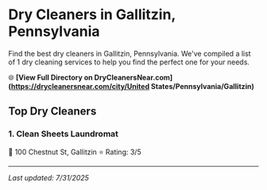 # Dry Cleaners in Gallitzin, Pennsylvania

Find the best dry cleaners in Gallitzin, Pennsylvania. We've compiled a list of 1 dry cleaning services to help you find the perfect one for your needs.

🌐 **[View Full Directory on DryCleanersNear.com](https://drycleanersnear.com/city/United States/Pennsylvania/Gallitzin)**

## Top Dry Cleaners

### 1. Clean Sheets Laundromat
📍 100 Chestnut St, Gallitzin
⭐ Rating: 3/5


---

*Last updated: 7/31/2025*
